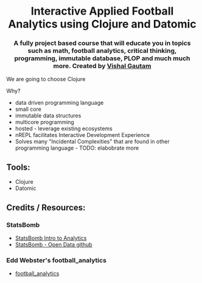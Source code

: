 <h1 id="top" align="center"> Interactive Applied Football Analytics using Clojure and Datomic </h1>
<h3 align="center"> A fully project based course that will educate you in topics such as math, football analytics, critical thinking, programming, immutable database, PLOP and much much more. Created by <a href="https://twitter.com/vishalgautamm">Vishal Gautam</a></h3>  


We are going to choose Clojure

Why?

- data driven programming language
- small core
- immutable data structures
- multicore programming
- hosted - leverage existing ecosystems
- nREPL facilitates Interactive Development Experience
- Solves many "Incidental Complexities" that are found in other programming language - TODO: elabobrate more

## Tools:
- Clojure
- Datomic

## Credits / Resources:

### StatsBomb
- [StatsBomb Intro to Analytics](https://statsbomb-courses.thinkific.com/courses/take/introduction-to-football-analytics)
- [StatsBomb - Open Data github](https://github.com/statsbomb/open-data)

### Edd Webster's football_analytics
- [football_analytics](https://github.com/eddwebster/football_analytics)
